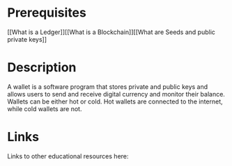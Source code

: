 # Prerequisites
[[What is a Ledger]][[What is a Blockchain]][[What are Seeds and public private keys]]

# Description
A wallet is a software program that stores private and public keys and allows users to send and receive digital currency and monitor their balance. Wallets can be either hot or cold. Hot wallets are connected to the internet, while cold wallets are not.

# Links
Links to other educational resources here: